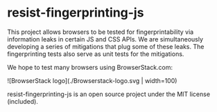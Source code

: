 # resist-fingerprinting-js

This project allows browsers to be tested for fingerprintability via information leaks in certain JS and CSS APIs. We are simultaneously developing a series of mitigations that plug some of these leaks. The fingerprinting tests also serve as unit tests for the mitigations.

We hope to test many browsers using BrowserStack.com:

![BrowserStack logo](./Browserstack-logo.svg | width=100)

resist-fingerprinting-js is an open source project under the MIT license (included).